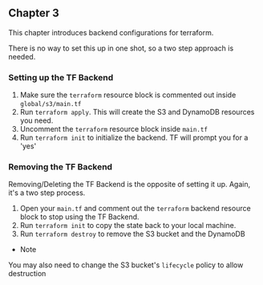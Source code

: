 ## Chapter 3

This chapter introduces backend configurations for terraform.

There is no way to set this up in one shot, so a two step approach is needed.

### Setting up the TF Backend

1. Make sure the `terraform` resource block is commented out inside `global/s3/main.tf`
1. Run `terraform apply`. This will create the S3 and DynamoDB resources you need.
1. Uncomment the `terraform` resource block inside `main.tf`
1. Run `terraform init` to initialize the backend. TF will prompt you for a 'yes'

### Removing the TF Backend

Removing/Deleting the TF Backend is the opposite of setting it up. Again, it's a two step process.

1. Open your `main.tf` and comment out the `terraform` backend resource block to stop using the TF Backend.
1. Run `terraform init` to copy the state back to your local machine.
1. Run `terraform destroy` to remove the S3 bucket and the DynamoDB

* Note

You may also need to change the S3 bucket's `lifecycle` policy to allow destruction


